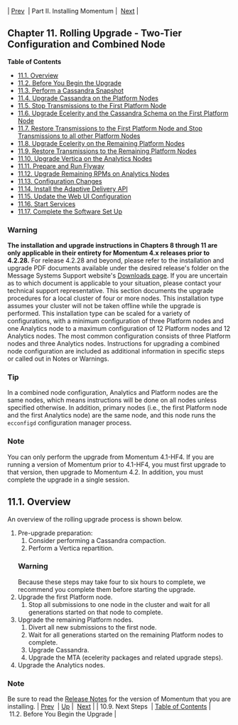 | [Prev](upgrade.single_node.configuration.next_steps)  | Part II. Installing Momentum |  [Next](upgrade.two_tier.preparation.prepare_all_nodes_rolling) |
## Chapter 11. Rolling Upgrade - Two-Tier Configuration and Combined Node
**Table of Contents**

* [11.1\. Overview](upgrade.two_tier_configuration_rolling#upgrade.two_tier.preparation_rolling)
* [11.2\. Before You Begin the Upgrade](upgrade.two_tier.preparation.prepare_all_nodes_rolling)
* [11.3\. Perform a Cassandra Snapshot](upgrade.two_tier.preparation.snapshot_cassandra_rolling)
* [11.4\. Upgrade Cassandra on the Platform Nodes](upgrade.two_tier.preparation.upgrade_cassandra_rolling)
* [11.5\. Stop Transmissions to the First Platform Node](upgrade.two_tier.preparation.stop_generations_rolling)
* [11.6\. Upgrade Ecelerity and the Cassandra Schema on the First Platform Node](upgrade.two_tier.preparation.ecelerity_rolling)
* [11.7\. Restore Transmissions to the First Platform Node and Stop Transmissions to all other Platform Nodes](upgrade.two_tier.preparation.stop_transmissions_rolling)
* [11.8\. Upgrade Ecelerity on the Remaining Platform Nodes](upgrade.two_tier.preparation.upgrade_ecelerity_rolling)
* [11.9\. Restore Transmissions to the Remaining Platform Nodes](upgrade.two_tier.preparation.restore_tranmissions_rolling)
* [11.10\. Upgrade Vertica on the Analytics Nodes](upgrade.two_tier.preparation.upgrade_vertica_rolling)
* [11.11\. Prepare and Run Flyway](upgrade.two_tier.configuration.flyway_rolling)
* [11.12\. Upgrade Remaining RPMs on Analytics Nodes](upgrade.two_tier.preparation.rpms_rolling)
* [11.13\. Configuration Changes](upgrade.two_tier.configuration.config_all_nodes_rolling)
* [11.14\. Install the Adaptive Delivery API](upgrade.two_tier.configuration.software_upgrade_rolling)
* [11.15\. Update the Web UI Configuration](upgrade.two_tier.configuration.webui_rolling)
* [11.16\. Start Services](upgrade.two_tier.configuration.start_services_rolling)
* [11.17\. Complete the Software Set Up](upgrade.two_tier.complete_setup_rolling)

### Warning
**The installation and upgrade instructions in Chapters 8 through 11 are only applicable in their entirety for Momentum 4.x releases prior to 4.2.28.**                                                                                                                                                 For release 4.2.28 and beyond, please refer to the installation and upgrade PDF documents available under the desired release's folder on the Message Systems Support website's [Downloads page](https://support.messagesystems.com/start/). If you are uncertain as to which document is applicable to your situation, please contact your technical support representative.
<a class="indexterm" name="idp1149792"></a>
This section documents the upgrade procedures for a local cluster of four or more nodes. This installation type assumes your cluster will not be taken offline while the upgrade is performed. This installation type can be scaled for a variety of configurations, with a minimum configuration of three Platform nodes and one Analytics node to a maximum configuration of 12 Platform nodes and 12 Analytics nodes. The most common configuration consists of three Platform nodes and three Analytics nodes.
Instructions for upgrading a combined node configuration are included as additional information in specific steps or called out in Notes or Warnings.
### Tip
In a combined node configuration, Analytics and Platform nodes are the same nodes, which means instructions will be done on all nodes unless specified otherwise. In addition, primary nodes (i.e., the first Platform node and the first Analytics node) are the same node, and this node runs the `ecconfigd` configuration manager process.
### Note
You can only perform the upgrade from Momentum 4.1-HF4\. If you are running a version of Momentum prior to 4.1-HF4, you must first upgrade to that version, then upgrade to Momentum 4.2\. In addition, you must complete the upgrade in a single session.
## 11.1. Overview
An overview of the rolling upgrade process is shown below.
1.  Pre-upgrade preparation:
    1.  Consider performing a Cassandra compaction.
    2.  Perform a Vertica repartition.
    ### Warning
    Because these steps may take four to six hours to complete, we recommend you complete them before starting the upgrade.
2.  Upgrade the first Platform node.
    1.  Stop all submissions to one node in the cluster and wait for all generations started on that node to complete.
3.  Upgrade the remaining Platform nodes.
    1.  Divert all new submissions to the first node.
    2.  Wait for all generations started on the remaining Platform nodes to complete.
    3.  Upgrade Cassandra.
    4.  Upgrade the MTA (ecelerity packages and related upgrade steps).
4.  Upgrade the Analytics nodes.
### Note
Be sure to read the [Release Notes](https://support.messagesystems.com/start) for the version of Momentum that you are installing.
| [Prev](upgrade.single_node.configuration.next_steps)  | [Up](p.installing) |  [Next](upgrade.two_tier.preparation.prepare_all_nodes_rolling) |
| 10.9. Next Steps  | [Table of Contents](index) |  11.2. Before You Begin the Upgrade |

